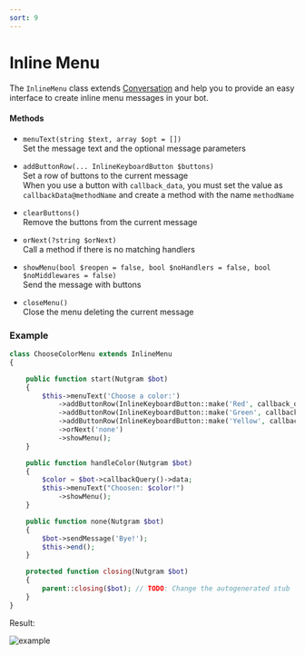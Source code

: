 ```yaml
---
sort: 9
---
```


# Inline Menu

The `InlineMenu` class extends [Conversation](conversations.md) and help you to provide an easy interface to
create inline menu messages in your bot.

#### Methods

- `menuText(string $text, array $opt = [])`<br>
  Set the message text and the optional message parameters

- `addButtonRow(... InlineKeyboardButton $buttons)`<br>
  Set a row of buttons to the current message<br>
  When you use a button with `callback_data`, you must set
  the value as `callbackData@methodName` and create a method with the name `methodName`

- `clearButtons()`<br>
  Remove the buttons from the current message

- `orNext(?string $orNext)`<br>
  Call a method if there is no matching handlers

- `showMenu(bool $reopen = false, bool $noHandlers = false, bool $noMiddlewares = false)`<br>
  Send the message with buttons

- `closeMenu()`<br>
  Close the menu deleting the current message

### Example

```php
class ChooseColorMenu extends InlineMenu
{

    public function start(Nutgram $bot)
    {
        $this->menuText('Choose a color:')
            ->addButtonRow(InlineKeyboardButton::make('Red', callback_data: 'red@handleColor'))
            ->addButtonRow(InlineKeyboardButton::make('Green', callback_data: 'green@handleColor'))
            ->addButtonRow(InlineKeyboardButton::make('Yellow', callback_data: 'yellow@handleColor'))
            ->orNext('none')
            ->showMenu();
    }

    public function handleColor(Nutgram $bot)
    {
        $color = $bot->callbackQuery()->data;
        $this->menuText("Choosen: $color!")
            ->showMenu();
    }

    public function none(Nutgram $bot)
    {
        $bot->sendMessage('Bye!');
        $this->end();
    }

    protected function closing(Nutgram $bot)
    {
        parent::closing($bot); // TODO: Change the autogenerated stub
    }
}
```

Result:

![example](https://i.imgur.com/IQ63ruH.gif)
